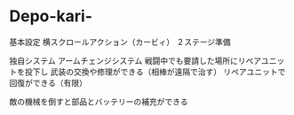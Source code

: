 # Depo-kari-
基本設定
横スクロールアクション（カービィ）
２ステージ準備

独自システム
アームチェンジシステム
戦闘中でも要請した場所にリペアユニットを投下し
武装の交換や修理ができる（相棒が遠隔で治す）
リペアユニットで回復ができる（有限）

敵の機械を倒すと部品とバッテリーの補充ができる
